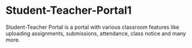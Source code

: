# Student-Teacher-Portal1
Student-Teacher Portal is a portal with various classroom features like uploading assignments, submissions, attendance, class notice and many more.

